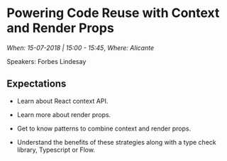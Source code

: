 # Powering Code Reuse with Context and Render Props

*When: 15-07-2018 | 15:00 - 15:45*, *Where: Alicante*

Speakers: Forbes Lindesay

## Expectations

- Learn about React context API.

- Learn more about render props.

- Get to know patterns to combine context and render props.

- Understand the benefits of these strategies along with a type check library, Typescript or Flow.
